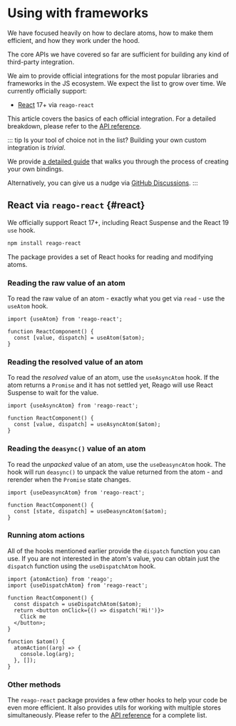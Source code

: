 # Using with frameworks

We have focused heavily on how to declare atoms, how to make them efficient, and how they work under the hood.

The core APIs we have covered so far are sufficient for building any kind of third-party integration.

We aim to provide official integrations for the most popular libraries and frameworks in the JS ecosystem.
We expect the list to grow over time. We currently officially support:

* [React](#react) 17+ via `reago-react`

This article covers the basics of each official integration. For a detailed breakdown, please refer to the
[API reference](/api/).

::: tip Is your tool of choice not in the list?
Building your own custom integration is _trivial_.

We provide [a detailed guide](/guide/advanced/building-integrations) that walks you through the process of
creating your own bindings.

Alternatively, you can give us a nudge via [GitHub Discussions](https://github.com/areven/reago/discussions).
:::


## React via `reago-react` {#react}

We officially support React 17+, including React Suspense and the React 19 `use` hook.

```sh
npm install reago-react
```

The package provides a set of React hooks for reading and modifying atoms.

### Reading the raw value of an atom

To read the raw value of an atom - exactly what you get via `read` - use the `useAtom` hook.

```tsx
import {useAtom} from 'reago-react';

function ReactComponent() {
  const [value, dispatch] = useAtom($atom);
}
```

### Reading the resolved value of an atom

To read the _resolved_ value of an atom, use the `useAsyncAtom` hook. If the atom returns a `Promise` and
it has not settled yet, Reago will use React Suspense to wait for the value.

```tsx
import {useAsyncAtom} from 'reago-react';

function ReactComponent() {
  const [value, dispatch] = useAsyncAtom($atom);
}
```

### Reading the `deasync()` value of an atom

To read the _unpacked_ value of an atom, use the `useDeasyncAtom` hook. The hook will run `deasync()`
to unpack the value returned from the atom - and rerender when the `Promise` state changes.

```tsx
import {useDeasyncAtom} from 'reago-react';

function ReactComponent() {
  const [state, dispatch] = useDeasyncAtom($atom);
}
```

### Running atom actions

All of the hooks mentioned earlier provide the `dispatch` function you can use. If you are not
interested in the atom's value, you can obtain just the `dispatch` function using the `useDispatchAtom` hook.

```tsx
import {atomAction} from 'reago';
import {useDispatchAtom} from 'reago-react';

function ReactComponent() {
  const dispatch = useDispatchAtom($atom);
  return <button onClick={() => dispatch('Hi!')}>
    Click me
  </button>;
}

function $atom() {
  atomAction((arg) => {
    console.log(arg);
  }, []);
}
```

### Other methods

The `reago-react` package provides a few other hooks to help your code be even more efficient. It also
provides utils for working with multiple stores simultaneously. Please refer to the [API reference](/api/)
for a complete list.

